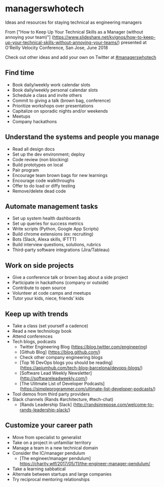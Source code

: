 # managerswhotech
Ideas and resources for staying technical as engineering managers

From ["How to Keep Up Your Technical Skills as a Manager (without annoying your team)"] (https://www.slideshare.net/kvignos/how-to-keep-up-your-technical-skills-without-annoying-your-teams/) presented at O'Reilly Velocity Conference, San Jose, June 2018

Check out other ideas and add your own on Twitter at [#managerswhotech](https://twitter.com/search?q=%23managerswhotech)

## Find time
* Book daily/weekly work calendar slots
* Book daily/weekly personal calendar slots
* Schedule a class and invite others
* Commit to giving a talk (brown bag, conference)
* Prioritize workshops over presentations
* Capitalize on sporadic nights and/or weekends
* Meetups
* Company hackathons

## Understand the systems and people you manage
* Read all design docs
* Set up the dev environment; deploy
* Code review (non blocking)
* Build prototypes on local 
* Pair program
* Encourage team brown bags for new learnings
* Encourage code walkthroughs
* Offer to do load or diffy testing
* Remove/delete dead code

## Automate management tasks
* Set up system health dashboards
* Set up queries for success metrics
* Write scripts (Python, Google App Scripts)
* Build chrome extensions (ex: recruiting)
* Bots (Slack, Alexa skills, IFTTT)
* Build interview questions, solutions, rubrics 
* Third-party software integrations (Jira/Tableau)

## Work on side projects
* Give a conference talk or brown bag about a side project
* Participate in hackathons (company or outside)
* Contribute to open source 
* Volunteer at code camps and meetups
* Tutor your kids, niece, friends’ kids

## Keep up with trends
* Take a class (set yourself a cadence)
* Read a new technology book 
* Attend conferences 
* Tech blogs, podcasts
    - Twitter Engineering Blog (https://blog.twitter.com/engineering)
    - [Github Blog] (https://blog.github.com/)
    - Check other company engineering blogs
    - [Top 16 DevOps blogs you should be reading] (https://apiumhub.com/tech-blog-barcelona/devops-blogs/)
    - [Software Lead Weekly Newsletter] (http://softwareleadweekly.com/)
    - [The Ulitmate List of Developer Podcasts] (https://simpleprogrammer.com/ultimate-list-developer-podcasts/)
* Tool demos from third party providers
* Slack channels (Rands #architecture, #tech-chat)
    - [Rands Leadership Slack] (http://randsinrepose.com/welcome-to-rands-leadership-slack/)

## Customize your career path
* Move from specialist to generalist
* Take on a project in unfamiliar territory
* Manage a team in a new technical domain
* Consider the IC/manager pendulum
    - [The engineer/manager pendulum] https://charity.wtf/2017/05/11/the-engineer-manager-pendulum/
* Take a learning sabbatical
* Alternate between startups and large companies
* Try reciprocal mentoring relationships
